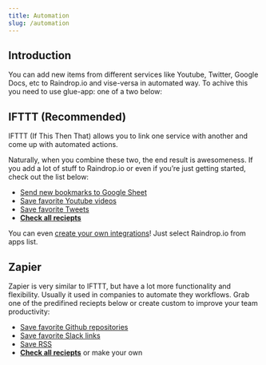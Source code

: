 ```yaml
---
title: Automation
slug: /automation
---
```

## Introduction

You can add new items from different services like Youtube, Twitter, Google Docs, etc to Raindrop.io and vise-versa in automated way.
To achive this you need to use glue-app: one of a two below:

## IFTTT (Recommended)
IFTTT (If This Then That) allows you to link one service with another and come up with automated actions.

Naturally, when you combine these two, the end result is awesomeness. 
If you add a lot of stuff to Raindrop.io or even if you’re just getting started, check out the list below:

- [Send new bookmarks to Google Sheet](https://ifttt.com/applets/hn5RNTPp-log-new-items-in-raindrop-io-to-a-google-sheet)
- [Save favorite Youtube videos](https://ifttt.com/applets/DJyFrvNd-save-liked-youtube-video-to-raindrop-io)
- [Save favorite Tweets](https://ifttt.com/applets/zY5kqKtL-save-the-tweets-you-like-in-raindrop-io)
- [**Check all reciepts**](https://ifttt.com/raindrop)

You can even [create your own integrations](https://ifttt.com/create)! Just select Raindrop.io from apps list.

## Zapier
Zapier is very similar to IFTTT, but have a lot more functionality and flexibility.
Usually it used in companies to automate they workflows. Grab one of the predifined reciepts below or create custom to improve your team productivity:

- [Save favorite Github repositories](https://zapier.com/apps/github/integrations/raindropio/231017/create-new-global-events-in-github-as-raindropio-items)
- [Save favorite Slack links](https://zapier.com/apps/raindropio/integrations/slack/110589/save-new-links-from-slack-messages-to-raindropio)
- [Save RSS](https://zapier.com/apps/raindropio/integrations/rss/205642/save-new-rss-items-to-raindropio)
- [**Check all reciepts**](https://zapier.com/apps/raindropio) or make your own